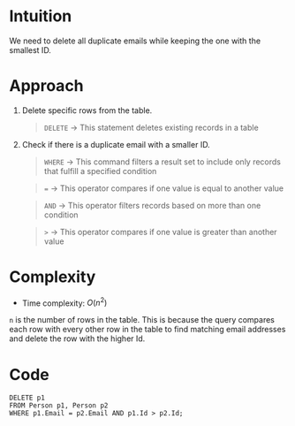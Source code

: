# Intuition
<!-- Describe your first thoughts on how to solve this problem. -->
We need to delete all duplicate emails while keeping the one with the smallest ID.

# Approach
<!-- Describe your approach to solving the problem. -->
1. Delete specific rows from the table.

    > `DELETE` → This statement deletes existing records in a table

2. Check if there is a duplicate email with a smaller ID.

    > `WHERE` → This command filters a result set to include only records that fulfill a specified condition

    > `=` → This operator compares if one value is equal to another value

    > `AND` → This operator filters records based on more than one condition

    > `>` → This operator compares if one value is greater than another value

# Complexity
- Time complexity: $O(n^2)$
<!-- Add your time complexity here, e.g. $$O(n)$$ -->
`n` is the number of rows in the table. This is because the query compares each row with every other row in the table to find matching email addresses and delete the row with the higher Id.

# Code
```
DELETE p1
FROM Person p1, Person p2
WHERE p1.Email = p2.Email AND p1.Id > p2.Id;
```
